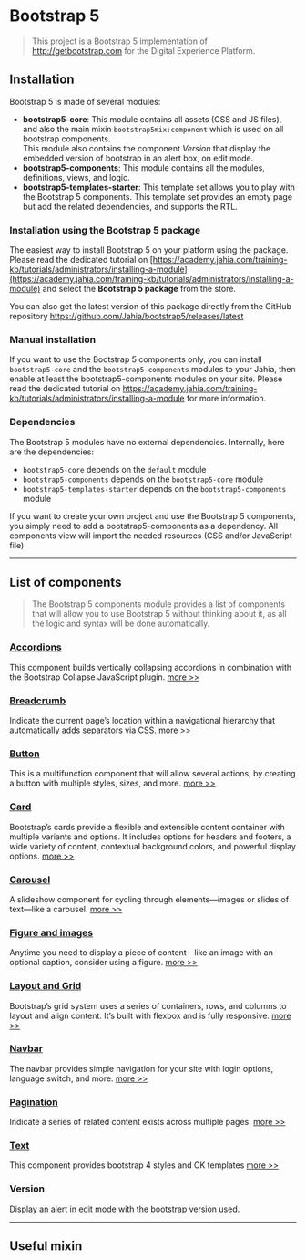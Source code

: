 # Bootstrap 5

> This project is a Bootstrap 5 implementation of http://getbootstrap.com for the Digital Experience Platform.

## Installation

Bootstrap 5 is made of several modules:

-   **bootstrap5-core**: This module contains all assets (CSS and JS files), and also the main mixin `bootstrap5mix:component` which is used on all bootstrap components. \
    This module also contains the component *Version* that display the embedded version of bootstrap in an alert box, on edit mode.
-   **bootstrap5-components**: This module contains all the modules, definitions, views, and logic.
-   **bootstrap5-templates-starter**: This template set allows you to play with the Bootstrap 5 components. This template set provides an empty page but add the related dependencies, and supports the RTL.

### Installation using the Bootstrap 5 package

The easiest way to install Bootstrap 5 on your platform using the package. Please read the dedicated tutorial on [https://academy.jahia.com/training-kb/tutorials/administrators/installing-a-module](https://academy.jahia.com/training-kb/tutorials/administrators/installing-a-module) and select the **Bootstrap 5 package** from the store.

You can also get the latest version of this package directly from the GitHub repository https://github.com/Jahia/bootstrap5/releases/latest

### Manual installation

If you want to use the Bootstrap 5 components only, you can install `bootstrap5-core` and the `bootstrap5-components` modules to your Jahia, then enable at least the bootstrap5-components modules on your site. Please read the dedicated tutorial on https://academy.jahia.com/training-kb/tutorials/administrators/installing-a-module  for more information.

### Dependencies

The Bootstrap 5 modules have no external dependencies. Internally, here are the dependencies:

-   `bootstrap5-core` depends on the `default` module
-   `bootstrap5-components` depends on the `bootstrap5-core` module
-   `bootstrap5-templates-starter` depends on the `bootstrap5-components` module

If you want to create your own project and use the Bootstrap 5 components, you simply need to add a bootstrap5-components as a dependency. All components view will import the needed resources (CSS and/or JavaScript file)

_________________

## List of components

>The Bootstrap 5 components module provides a list of components that will allow you to use Bootstrap 5 without thinking about it, as all the logic and syntax will be done automatically.

### [Accordions](docs/accordion.md) 

This component builds vertically collapsing accordions in combination with the Bootstrap Collapse JavaScript plugin.  [more >>](docs/accordion.md)

### [Breadcrumb](docs/breadcrumb.md)

Indicate the current page’s location within a navigational hierarchy that automatically adds separators via CSS.  [more >>](docs/breadcrumb.md)

### [Button](docs/button.md)

This is a multifunction component that will allow several actions, by creating a button with multiple styles, sizes, and more.  [more >>](docs/button.md)


### [Card](docs/card.md)

Bootstrap’s cards provide a flexible and extensible content container with multiple variants and options. It includes options for headers and footers, a wide variety of content, contextual background colors, and powerful display options.  [more >>](docs/card.md)


### [Carousel](docs/carousel.md)

A slideshow component for cycling through elements—images or slides of text—like a carousel.  [more >>](docs/carousel.md)

### [Figure and images](docs/figure.md)

Anytime you need to display a piece of content—like an image with an optional caption, consider using a figure. [more >>](docs/figure.md)

### [Layout and Grid](docs/grid.md)

Bootstrap’s grid system uses a series of containers, rows, and columns to layout and align content. It’s built with flexbox and is fully responsive. [more >>](docs/grid.md)

### [Navbar](docs/navbar.md)

The navbar provides simple navigation for your site with login options, language switch, and more. [more >>](docs/navbar.md)

### [Pagination](docs/pagination.md)

Indicate a series of related content exists across multiple pages. [more >>](docs/pagination.md)

### [Text](docs/text.md)

This component provides bootstrap 4 styles and CK templates [more >>](docs/text.md)

### Version

Display an alert in edit mode with the bootstrap version used.

_________________
## Useful mixin
